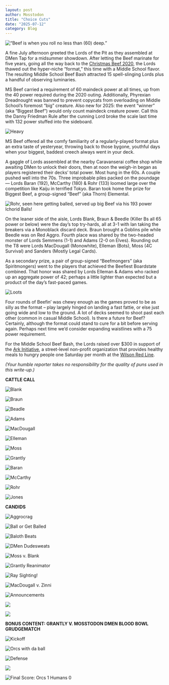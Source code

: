 ```yaml
---
layout: post
author: Mosstodon
title: "Choice Cuts"
date: "2025-07-12"
category: Blog
---
```


![“Beef is when you roll no less than (60) deep.”](/assets/images/2025msbeefbash/decklists/beefbashposter.png)

A fine July afternoon greeted the Lords of the Pit as they assembled at DMen Tap for a midsummer showdown. After letting the Beef marinate for five years, going all the way back to the [Christmas Beef 2020](https://lordsofthepit.com/2020/12/27/whatsbeef/), the Lords thawed out the hyper-niche “format,” this time with a Middle School flavor. The resulting Middle School Beef Bash attracted 15 spell-slinging Lords plus a handful of observing luminaries.

MS Beef carried a requirement of 60 maindeck power at all times, up from the 40 power required during the 2020 outing. Additionally, Phyrexian Dreadnought was banned to prevent copycats from overloading on Middle School’s foremost “big” creature. Also new for 2025: the event “winner” (aka “Biggest Beef”) would only count maindeck creature power. Call this the Danny Friedman Rule after the cunning Lord broke the scale last time with 132 power stuffed into the sideboard.

![Heavy](/assets/images/2025msbeefbash/decklists/weighin.jpeg)

MS Beef offered all the comfy familiarity of a regularly-played format plus an extra taste of yesteryear, throwing back to those bygone, youthful days when your biggest, baddest creech always went in your deck.

A gaggle of Lords assembled at the nearby Caravanserai coffee shop while awaiting DMen to unlock their doors, then at noon the weigh-in began as players registered their decks’ total power. Most hung in the 60s. A couple pushed well into the 70s. Three improbable piles packed on the poundage — Lords Baran (192), McCarthy (180) & Rohr (133) loomed large over the competition like Kaiju in terrified Tokyo. Baran took home the prize for Biggest Beef, a group-signed “Beef” (aka Thorn) Elemental.

![Rohr, seen here getting balled, served up big Beef via his 193 power Ichorid Balls!](/assets/images/2025msbeefbash/decklists/rohrshrug.jpg)

On the leaner side of the aisle, Lords Blank, Braun & Beedle (Killer Bs all 65 power or below) were the day’s top try-hards, all at 3-1 with Ian taking the breakers via a Monoblack discard deck. Braun brought a Goblins pile while Beedle was on Red Aggro. Fourth place was shared by the two-headed monster of Lords Semmens (1-1) and Adams (2-0 on Elves). Rounding out the T8 were Lords MacDougall (Monowhite), Elleman (Bots), Moss (4C Survival) and Sanders (Mostly Legal Cards).

As a secondary prize, a pair of group-signed “Beefmongers” (aka Spiritmongers) went to the players that achieved the Beefiest Boardstate combined. That honor was shared by Lords Elleman & Adams who racked up an aggregate power of 42; perhaps a little lighter than expected but a product of the day’s fast-paced games.

![Loots](/assets/images/2025msbeefbash/decklists/loots.jpg)

Four rounds of Beefin’ was chewy enough as the games proved to be as silly as the format – play largely hinged on landing a fast fattie, or else just going wide and low to the ground. A lot of decks seemed to shoot past each other (common in casual Middle School). Is there a future for Beef? Certainly, although the format could stand to cure for a bit before serving again. Perhaps next time we’d consider expanding waistlines with a 75 power requirement.

For the Middle School Beef Bash, the Lords raised over $300 in support of the [Ark Initiative](https://www.instagram.com/arkinitiativeltd/), a street-level non-profit organization that provides healthy meals to hungry people one Saturday per month at the [Wilson Red Line](https://www.transitchicago.com/station/wils/).

_(Your humble reporter takes no responsibility for the quality of puns used in this write-up.)_

**CATTLE CALL**

![Blank](/assets/images/2025msbeefbash/decklists/01blank.jpg)

![Braun](/assets/images/2025msbeefbash/decklists/02braun.jpg)

![Beadle](/assets/images/2025msbeefbash/decklists/03beadle.jpg)

![Adams](/assets/images/2025msbeefbash/decklists/04adams.jpg)

![MacDougall](/assets/images/2025msbeefbash/decklists/05macdougall.jpg)

![Elleman](/assets/images/2025msbeefbash/decklists/06elleman.jpg)

![Moss](/assets/images/2025msbeefbash/decklists/07moss.jpg)

![Grantly](/assets/images/2025msbeefbash/decklists/09grantly.jpg)

![Baran](/assets/images/2025msbeefbash/decklists/11baran.JPG)

![McCarthy](/assets/images/2025msbeefbash/decklists/12mccarthy.jpg)

![Rohr](/assets/images/2025msbeefbash/decklists/13rohr.jpg)

![Jones](/assets/images/2025msbeefbash/decklists/14jones.jpg)

**CANDIDS**

![Aggrocrag](/assets/images/2025msbeefbash/decklists/aggro.jpg)

![Ball or Get Balled](/assets/images/2025msbeefbash/decklists/grantlyvsbeedle.jpg)

![Baloth Beats](/assets/images/2025msbeefbash/decklists/baloths.jpg)

![DMen Dudesweats](/assets/images/2025msbeefbash/decklists/dmendudes.jpg)

![Moss v. Blank](/assets/images/2025msbeefbash/decklists/mossvsblank.jpg)

![Grantly Reanimator](/assets/images/2025msbeefbash/decklists/grantlyreanimator.jpg)

![Ray Sighting!](/assets/images/2025msbeefbash/decklists/raysighting.jpg)

![MacDougall v. Zinni](/assets/images/2025msbeefbash/decklists/macdougallvszinni.jpg)

![Announcements](/assets/images/2025msbeefbash/decklists/announcements.jpg)

![](/assets/images/2025msbeefbash/decklists/00standings.png)

![](/assets/images/2025msbeefbash/decklists/lotpkoozie.jpg)

**BONUS CONTENT: GRANTLY V. MOSSTODON DMEN BLOOD BOWL GRUDGEMATCH**

![Kickoff](/assets/images/2025msbeefbash/decklists/bb1.jpg)

![Orcs with da ball](/assets/images/2025msbeefbash/decklists/bb2.jpg)

![Defense](/assets/images/2025msbeefbash/decklists/bb3.jpg)

![](/assets/images/2025msbeefbash/decklists/bb4.jpg)

![Final Score: Orcs 1 Humans 0](/assets/images/2025msbeefbash/decklists/bb5.jpg)
